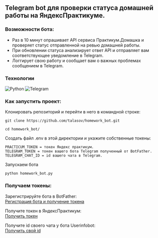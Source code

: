 ## Telegram bot для проверки статуса домашней работы на ЯндексПрактикуме.

### Возможности бота:
- Раз в 10 минут опрашивает API сервиса Практикум.Домашка и проверяет статус отправленной на ревью домашней работы.
- При обновлении статуса анализирует ответ API и отправляет вам соответствующее уведомление в Telegram.
- Логгирует свою работу и сообщает вам о важных проблемах сообщением в Telegram.

### Технологии
![Python](https://img.shields.io/badge/Python-3.9.8-%23254F72?style=for-the-badge&logo=python&logoColor=yellow&labelColor=254f72)
![Telegram](https://img.shields.io/badge/telegram-28A4E4?style=for-the-badge&logo=telegram&logoColor=white&labelColor=28A4E4)

### Как запустить проект:

Клонировать репозиторий и перейти в него в командной строке:

```
git clone https://github.com/talasov/homework_bot.git
```

```
cd homework_bot/
```

Создать файл .env в этой директории и укажите собственные токены:

```
PRACTICUM_TOKEN = токен Яндекс практикум.
TELEGRAM_TOKEN = токен вашего бота Telegram полученный от BotFather.
TELEGRAM_CHAT_ID = id вашего чата в Telegram.
```

Запускаем бота 

```
python homework_bot.py
```

### Получаем токены:

Зарегистрируйте бота в BotFather:<br>
<a href="https://t.me/BotFather" target="_blank">Регистрация бота и получение токена</a>

Получите токен в ЯндексПрактикум:<br>
<a href="https://oauth.yandex.ru/authorize?response_type=token&client_id=1d0b9dd4d652455a9eb710d450ff456a" target="_blank">Получить токен</a>

Получите id своего чата у бота Userinfobot:<br>
<a href="https://t.me/userinfobot" target="_blank">Получить свой id</a>
